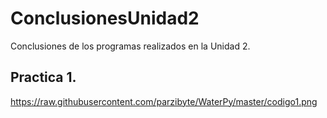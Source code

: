 # ConclusionesUnidad2
Conclusiones de los programas realizados en la Unidad 2.

## Practica 1.
https://raw.githubusercontent.com/parzibyte/WaterPy/master/codigo1.png



